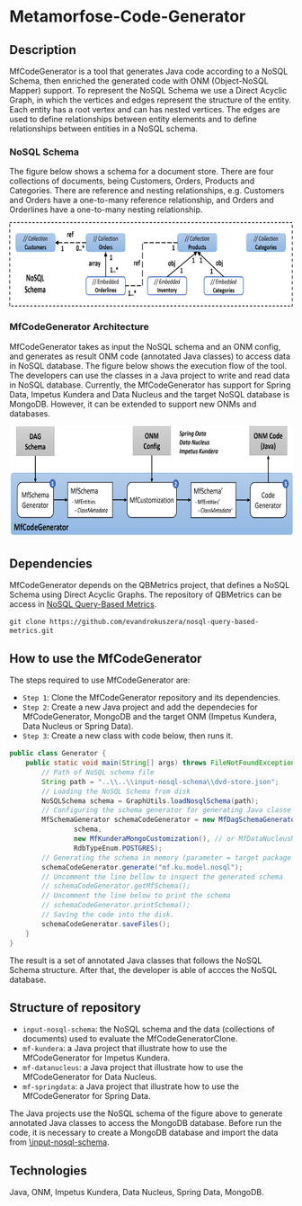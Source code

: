 # Metamorfose-Code-Generator

## Description
MfCodeGenerator is a tool that generates Java code according to a NoSQL Schema, then enriched the generated code with ONM (Object-NoSQL Mapper) support. To represent the NoSQL Schema we use a Direct Acyclic Graph, in which the vertices and edges represent the structure of the entity. Each entity has a root vertex and can has nested vertices. The edges are used to define relationships between entity elements and to define relationships between entities in a NoSQL schema.

### NoSQL Schema
The figure below shows a schema for a document store. There are four collections of documents, being Customers, Orders, Products and Categories. There are reference and nesting relationships, e.g. Customers and Orders have  a one-to-many reference relationship, and Orders and Orderlines have a one-to-many nesting relationship.

<img src="https://github.com/evandrokuszera/metamorfose-code-generator/blob/main/figures/nosql_schema.png" width="700" height="150" />

### MfCodeGenerator Architecture
MfCodeGenerator takes as input the NoSQL schema and an ONM config, and generates as result ONM code (annotated Java classes) to access data in NoSQL database. The figure below shows the execution flow of the tool. The developers can use the classes in a Java project to write and read data in NoSQL database. Currently, the MfCodeGenerator has support for Spring Data, Impetus Kundera and Data Nucleus and the target NoSQL database is MongoDB. However, it can be extended to support new ONMs and databases.

<img src="https://github.com/evandrokuszera/metamorfose-code-generator/blob/main/figures/architecture.png" width="700" height="200" />

## Dependencies
MfCodeGenerator depends on the QBMetrics project, that defines a NoSQL Schema using Direct Acyclic Graphs. The repository of QBMetrics can be access in [NoSQL Query-Based Metrics](https://github.com/evandrokuszera/nosql-query-based-metrics).

```
git clone https://github.com/evandrokuszera/nosql-query-based-metrics.git
```

## How to use the MfCodeGenerator
The steps required to use MfCodeGenerator are:
- `Step 1`: Clone the MfCodeGenerator repository and its dependencies.
- `Step 2`: Create a new Java project and add the dependecies for MfCodeGenerator, MongoDB and the target ONM (Impetus Kundera, Data Nucleus or Spring Data).
- `Step 3`: Create a new class with code below, then runs it.

```Java
public class Generator {
    public static void main(String[] args) throws FileNotFoundException {
        // Path of NoSQL schema file
        String path = "..\\..\\input-nosql-schema\\dvd-store.json";
        // Loading the NoSQL Schema from disk
        NoSQLSchema schema = GraphUtils.loadNosqlSchema(path);
        // Configuring the schema generator for generating Java classe from the schema using Kundera ODM
        MfSchemaGenerator schemaCodeGenerator = new MfDagSchemaGenerator(
                schema, 
                new MfKunderaMongoCustomization(), // or MfDataNucleusMongoCustomization() or MfSpringMongoCustomization()
                RdbTypeEnum.POSTGRES);
        // Generating the schema in memory (parameter = target package for the classes).
        schemaCodeGenerator.generate("mf.ku.model.nosql");
        // Uncomment the line bellow to inspect the generated schema
        // schemaCodeGenerator.getMfSchema();
        // Uncomment the line below to print the schema
        // schemaCodeGenerator.printSchema();
        // Saving the code into the disk.
        schemaCodeGenerator.saveFiles();
    }
}
```

The result is a set of annotated Java classes that follows the NoSQL Schema structure. After that, the developer is able of accces the NoSQL database.

## Structure of repository
- `input-nosql-schema`: the NoSQL schema and the data (collections of documents) used to evaluate the MfCodeGeneratorClone.
- `mf-kundera`: a Java project that illustrate how to use the MfCodeGenerator for Impetus Kundera.
- `mf-datanucleus`: a Java project that illustrate how to use the MfCodeGenerator for Data Nucleus.
- `mf-springdata`: a Java project that illustrate how to use the MfCodeGenerator for Spring Data.

The Java projects use the NoSQL schema of the figure above to generate annotated Java classes to access the MongoDB database. 
Before run the code, it is necessary to create a MongoDB database and import the data from [\input-nosql-schema](https://github.com/evandrokuszera/metamorfose-code-generator/tree/main/input-nosql-schema).

## Technologies
Java, ONM, Impetus Kundera, Data Nucleus, Spring Data, MongoDB.
